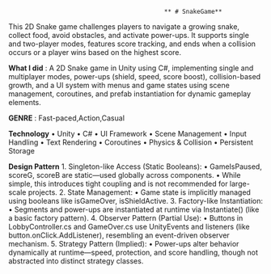                                               ** # SnakeGame**    
     
This 2D Snake game challenges players to navigate a growing snake, collect food, avoid obstacles, and activate power-ups. It supports single and two-player modes, features score tracking, and ends when a collision occurs or a player wins based on the highest score.    
    
**What I did** : A 2D Snake game in Unity using C#, implementing single and multiplayer modes, power-ups (shield, speed, score boost), collision-based growth, and a UI system with menus and game states using scene management, coroutines, and prefab instantiation for dynamic gameplay elements.          

**GENRE** : Fast-paced,Action,Casual

**Technology**
              •	Unity
              •	C#
              •	UI Framework
              •	Scene Management
              •	Input Handling
              •	Text Rendering
              •	Coroutines
              •	Physics & Collision
              •	Persistent Storage

**Design Pattern**
    1.	Singleton-like Access (Static Booleans):
        •	GameIsPaused, scoreG, scoreB are static—used globally across components.
        •	While simple, this introduces tight coupling and is not recommended for large-scale projects.
    2.	State Management:
        •	Game state is implicitly managed using booleans like isGameOver, isShieldActive.
    3.	Factory-like Instantiation:
        •	Segments and power-ups are instantiated at runtime via Instantiate() (like a basic factory pattern).
    4.	Observer Pattern (Partial Use):
        •	Buttons in LobbyController.cs and GameOver.cs use UnityEvents and listeners (like button.onClick.AddListener), resembling an event-driven observer mechanism.
    5.	Strategy Pattern (Implied):
        •	Power-ups alter behavior dynamically at runtime—speed, protection, and score handling, though not abstracted into distinct strategy classes.
        
